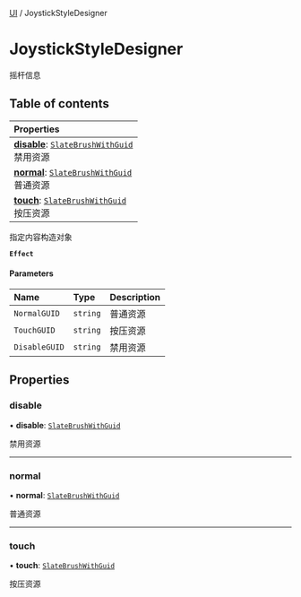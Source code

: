 [UI](../groups/Core.UI.md) / JoystickStyleDesigner

# JoystickStyleDesigner <Badge type="tip" text="Class" /> <Score text="JoystickStyleDesigner" />

摇杆信息

## Table of contents

| Properties |
| :-----|
| **[disable](mw.JoystickStyleDesigner.md#disable)**: [`SlateBrushWithGuid`](mw.SlateBrushWithGuid.md) <br> 禁用资源|
| **[normal](mw.JoystickStyleDesigner.md#normal)**: [`SlateBrushWithGuid`](mw.SlateBrushWithGuid.md) <br> 普通资源|
| **[touch](mw.JoystickStyleDesigner.md#touch)**: [`SlateBrushWithGuid`](mw.SlateBrushWithGuid.md) <br> 按压资源|

指定内容构造对象

**`Effect`**


#### Parameters

| Name | Type | Description |
| :------ | :------ | :------ |
| `NormalGUID` | `string` | 普通资源 |
| `TouchGUID` | `string` | 按压资源 |
| `DisableGUID` | `string` | 禁用资源 |

## Properties

### disable <Score text="disable" /> 

• **disable**: [`SlateBrushWithGuid`](mw.SlateBrushWithGuid.md)

禁用资源

___

### normal <Score text="normal" /> 

• **normal**: [`SlateBrushWithGuid`](mw.SlateBrushWithGuid.md)

普通资源

___

### touch <Score text="touch" /> 

• **touch**: [`SlateBrushWithGuid`](mw.SlateBrushWithGuid.md)

按压资源
